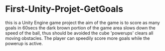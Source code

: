 # First-Unity-Projet-GetGoals
this is a Unity Engine game project
the aim of the game is to score as many goals in 60secs
the dark brown portion of the game area slows down the speed of the ball, thus should be avoided
the cube 'powerups' clears all moving obstacles. The player can speedily score more goals while the powerup is active.
